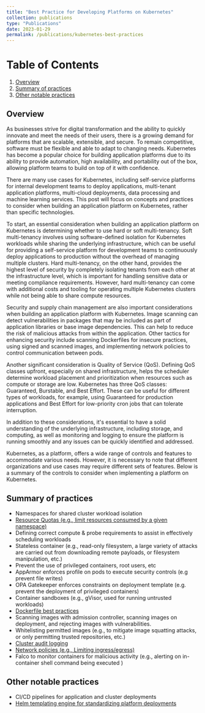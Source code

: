 ```yaml
---
title: "Best Practice for Developing Platforms on Kubernetes"
collection: publications
type: "Publications"
date: 2023-01-29
permalink: /publications/kubernetes-best-practices
---
```

# Table of Contents
1. [Overview](#overview)
2. [Summary of practices](#summary-of-practices)
3. [Other notable practices](#other-notable-practices)

## Overview
As businesses strive for digital transformation and the ability to quickly innovate and meet the needs of their users, there is a growing demand for platforms that are scalable, extensible, and secure. To remain competitive, software must be flexible and able to adapt to changing needs. Kubernetes has become a popular choice for building application platforms due to its ability to provide automation, high availability, and portability out of the box, allowing platform teams to build on top of it with confidence.

There are many use cases for Kubernetes, including self-service platforms for internal development teams to deploy applications, multi-tenant application platforms, multi-cloud deployments, data processing and machine learning services. This post will focus on concepts and practices to consider when building an application platform on Kubernetes, rather than specific technologies.

To start, an essential consideration when building an application platform on Kubernetes is determining whether to use hard or soft multi-tenancy. Soft multi-tenancy involves using software-defined isolation for Kubernetes workloads while sharing the underlying infrastructure, which can be useful for providing a self-service platform for development teams to continuously deploy applications to production without the overhead of managing multiple clusters. Hard multi-tenancy, on the other hand, provides the highest level of security by completely isolating tenants from each other at the infrastructure level, which is important for handling sensitive data or meeting compliance requirements. However, hard multi-tenancy can come with additional costs and tooling for operating multiple Kubernetes clusters while not being able to share compute resources.

Security and supply chain management are also important considerations when building an application platform with Kubernetes. Image scanning can detect vulnerabilities in packages that may be included as part of application libraries or base image dependencies. This can help to reduce the risk of malicious attacks from within the application. Other tactics for enhancing security include scanning Dockerfiles for insecure practices, using signed and scanned images, and implementing network policies to control communication between pods.

Another significant consideration is Quality of Service (QoS). Defining QoS classes upfront, especially on shared infrastructure, helps the scheduler determine workload placement and prioritization when resources such as compute or storage are low. Kubernetes has three QoS classes: Guaranteed, Burstable, and Best Effort. These can be useful for different types of workloads, for example, using Guaranteed for production applications and Best Effort for low-priority cron jobs that can tolerate interruption.

In addition to these considerations, it's essential to have a solid understanding of the underlying infrastructure, including storage, and computing, as well as monitoring and logging to ensure the platform is running smoothly and any issues can be quickly identified and addressed.

Kubernetes, as a platform, offers a wide range of controls and features to accommodate various needs. However, it is necessary to note that different organizations and use cases may require different sets of features. Below is a summary of the controls to consider when implementing a platform on Kubernetes.

## Summary of practices
* Namespaces for shared cluster workload isolation
* [Resource Quotas (e.g., limit resources consumed by a given namespace)](https://kubernetes.io/docs/tasks/administer-cluster/manage-resources/quota-memory-cpu-namespace/)
* Defining correct compute & probe requirements to assist in effectively scheduling workloads
* Stateless container (e.g., read-only filesystem, a large variety of attacks are carried out from downloading remote payloads, or filesystem manipulation, etc.)
* Prevent the use of privileged containers, root users, etc
* AppArmor enforces profile on pods to execute security controls (e.g prevent file writes)
* OPA Gatekeeper enforces constraints on deployment template (e.g. prevent the deployment of privileged containers)
* Container sandboxes (e.g., gVisor, used for running untrusted workloads)
* [Dockerfile best practices](https://docs.docker.com/develop/develop-images/dockerfile_best-practices/)
* Scanning images with admission controller, scanning images on deployment, and rejecting images with vulnerabilities.
* Whitelisting permitted images (e.g., to mitigate image squatting attacks, or only permitting trusted repositories, etc.)
* [Cluster audit logging](https://kubernetes.io/docs/tasks/debug/debug-cluster/audit/)
* [Network policies (e.g., Limiting ingress/egress)](https://kubernetes.io/docs/concepts/services-networking/network-policies/)
* Falco to monitor containers for malicious activity (e.g., alerting on in-container shell command being executed )

## Other notable practices
* CI/CD pipelines for application and cluster deployments
* [Helm templating engine for standardizing platform deployments](https://helm.sh)



